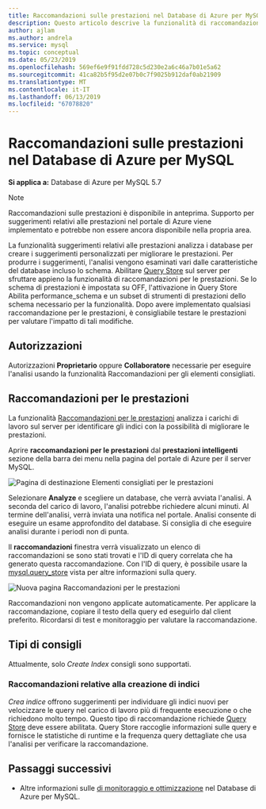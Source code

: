 ```yaml
---
title: Raccomandazioni sulle prestazioni nel Database di Azure per MySQL
description: Questo articolo descrive la funzionalità di raccomandazione per le prestazioni nel Database di Azure per MySQL
author: ajlam
ms.author: andrela
ms.service: mysql
ms.topic: conceptual
ms.date: 05/23/2019
ms.openlocfilehash: 569ef6e9f91fdd728c5d230e2a6c46a7b01e5a62
ms.sourcegitcommit: 41ca82b5f95d2e07b0c7f9025b912daf0ab21909
ms.translationtype: MT
ms.contentlocale: it-IT
ms.lasthandoff: 06/13/2019
ms.locfileid: "67078820"
---
```

# <a name="performance-recommendations-in-azure-database-for-mysql"></a>Raccomandazioni sulle prestazioni nel Database di Azure per MySQL

**Si applica a:** Database di Azure per MySQL 5.7

> [!NOTE]
> Raccomandazioni sulle prestazioni è disponibile in anteprima. Supporto per suggerimenti relativi alle prestazioni nel portale di Azure viene implementato e potrebbe non essere ancora disponibile nella propria area.

La funzionalità suggerimenti relativi alle prestazioni analizza i database per creare i suggerimenti personalizzati per migliorare le prestazioni. Per produrre i suggerimenti, l'analisi vengono esaminati vari dalle caratteristiche del database incluso lo schema. Abilitare [Query Store](concepts-query-store.md) sul server per sfruttare appieno la funzionalità di raccomandazioni per le prestazioni. Se lo schema di prestazioni è impostata su OFF, l'attivazione in Query Store Abilita performance_schema e un subset di strumenti di prestazioni dello schema necessario per la funzionalità. Dopo avere implementato qualsiasi raccomandazione per le prestazioni, è consigliabile testare le prestazioni per valutare l'impatto di tali modifiche.

## <a name="permissions"></a>Autorizzazioni

Autorizzazioni **Proprietario** oppure **Collaboratore** necessarie per eseguire l'analisi usando la funzionalità Raccomandazioni per gli elementi consigliati.

## <a name="performance-recommendations"></a>Raccomandazioni per le prestazioni

La funzionalità [Raccomandazioni per le prestazioni](concepts-performance-recommendations.md) analizza i carichi di lavoro sul server per identificare gli indici con la possibilità di migliorare le prestazioni.

Aprire **raccomandazioni per le prestazioni** dal **prestazioni intelligenti** sezione della barra dei menu nella pagina del portale di Azure per il server MySQL.

![Pagina di destinazione Elementi consigliati per le prestazioni](./media/concepts-performance-recommendations/performance-recommendations-page.png)

Selezionare **Analyze** e scegliere un database, che verrà avviata l'analisi. A seconda del carico di lavoro, l'analisi potrebbe richiedere alcuni minuti. Al termine dell'analisi, verrà inviata una notifica nel portale. Analisi consente di eseguire un esame approfondito del database. Si consiglia di che eseguire analisi durante i periodi non di punta.

Il **raccomandazioni** finestra verrà visualizzato un elenco di raccomandazioni se sono stati trovati e l'ID di query correlata che ha generato questa raccomandazione. Con l'ID di query, è possibile usare la [mysql.query_store](concepts-query-store.md#mysqlquery_store) vista per altre informazioni sulla query.

![Nuova pagina Raccomandazioni per le prestazioni](./media/concepts-performance-recommendations/performance-recommendations-result.png)

Raccomandazioni non vengono applicate automaticamente. Per applicare la raccomandazione, copiare il testo della query ed eseguirlo dal client preferito. Ricordarsi di test e monitoraggio per valutare la raccomandazione.

## <a name="recommendation-types"></a>Tipi di consigli

Attualmente, solo *Create Index* consigli sono supportati.

### <a name="create-index-recommendations"></a>Raccomandazioni relative alla creazione di indici

*Crea indice* offrono suggerimenti per individuare gli indici nuovi per velocizzare le query nel carico di lavoro più di frequente esecuzione o che richiedono molto tempo. Questo tipo di raccomandazione richiede [Query Store](concepts-query-store.md) deve essere abilitata. Query Store raccoglie informazioni sulle query e fornisce le statistiche di runtime e la frequenza query dettagliate che usa l'analisi per verificare la raccomandazione.

## <a name="next-steps"></a>Passaggi successivi
- Altre informazioni sulle [di monitoraggio e ottimizzazione](concepts-monitoring.md) nel Database di Azure per MySQL.